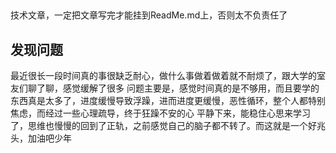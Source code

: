 ## 
技术文章，一定把文章写完才能挂到ReadMe.md上，否则太不负责任了 

## 发现问题

最近很长一段时间真的事很缺乏耐心，做什么事做着做着就不耐烦了，跟大学的室友们聊了聊，感觉缓解了很多
问题主要是，感觉时间真的是不够用，而且要学的东西真是太多了，进度缓慢导致浮躁，进而进度更缓慢，恶性循环，整个人都特别焦虑，而经过一些心理疏导，终于狂躁不安的心
平静下来，能稳住心思来学习了，思维也慢慢的回到了正轨，之前感觉自己的脑子都不转了。而这就是一个好兆头，加油吧少年


##
